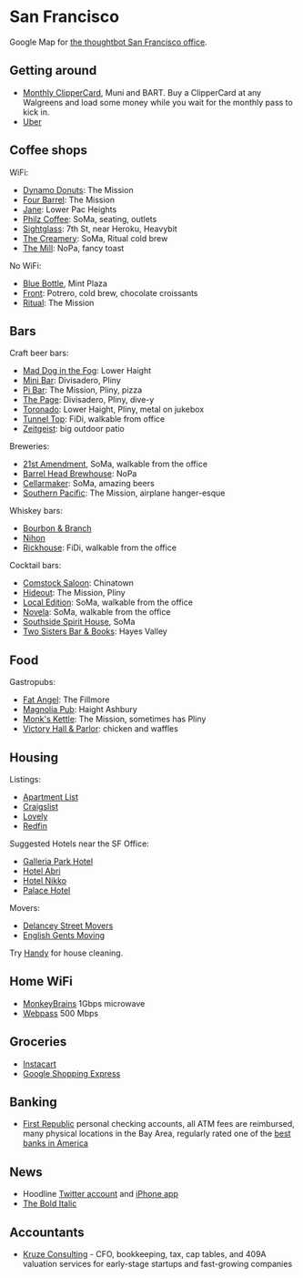 # San Francisco

Google Map for [the thoughtbot San Francisco office][office].

[office]: https://goo.gl/maps/By7CX

## Getting around

* [Monthly ClipperCard](https://www.clippercard.com/ClipperWeb/muni/fares.do),
  Muni and BART. Buy a ClipperCard at any Walgreens and load some money while you wait for the monthly pass to kick in.
* [Uber](https://www.uber.com/)

## Coffee shops

WiFi:

* [Dynamo Donuts](http://4sq.com/6yasbQ): The Mission
* [Four Barrel](http://4sq.com/1sPg2p): The Mission
* [Jane](http://4sq.com/gQNIyT): Lower Pac Heights
* [Philz Coffee](http://4sq.com/58mrhS): SoMa, seating, outlets
* [Sightglass](http://4sq.com/1FbZt9): 7th St, near Heroku, Heavybit
* [The Creamery](http://4sq.com/8eu2jJ): SoMa, Ritual cold brew
* [The Mill](http://4sq.com/OJDpF2): NoPa, fancy toast

No WiFi:

* [Blue Bottle](http://4sq.com/4jZybn), Mint Plaza
* [Front](http://4sq.com/RtLigs): Potrero, cold brew, chocolate croissants
* [Ritual](http://4sq.com/112Yc1): The Mission

## Bars

Craft beer bars:

* [Mad Dog in the Fog](http://4sq.com/7dSQL2): Lower Haight
* [Mini Bar](http://4sq.com/5dAC7Q): Divisadero, Pliny
* [Pi Bar](http://4sq.com/3fPr5V): The Mission, Pliny, pizza
* [The Page](http://4sq.com/3m290N): Divisadero, Pliny, dive-y
* [Toronado](http://4sq.com/KUqQ7): Lower Haight, Pliny, metal on jukebox
* [Tunnel Top](http://4sq.com/6cFq66): FiDi, walkable from office
* [Zeitgeist](http://4sq.com/3w2DXR): big outdoor patio

Breweries:

* [21st Amendment](http://4sq.com/PJDY0), SoMa, walkable from the office
* [Barrel Head Brewhouse](http://4sq.com/1cTPQJb): NoPa
* [Cellarmaker](http://4sq.com/1a8SzZn): SoMa, amazing beers
* [Southern Pacific](http://4sq.com/onVTq6): The Mission, airplane hanger-esque

Whiskey bars:

* [Bourbon & Branch](http://4sq.com/1LX900)
* [Nihon](http://4sq.com/7zxoPP)
* [Rickhouse](http://4sq.com/28v0nl): FiDi, walkable from the office

Cocktail bars:

* [Comstock Saloon](http://4sq.com/bIqDZH): Chinatown
* [Hideout](http://4sq.com/8BKaPG): The Mission, Pliny
* [Local Edition](http://4sq.com/HibLpy): SoMa, walkable from the office
* [Novela](http://4sq.com/10qfpuT): SoMa, walkable from the office
* [Southside Spirit House](https://foursquare.com/southsidesf), SoMa
* [Two Sisters Bar & Books](http://4sq.com/orUcWU): Hayes Valley

## Food

Gastropubs:

* [Fat Angel](http://4sq.com/9uva0T): The Fillmore
* [Magnolia Pub](http://4sq.com/3aqvGX): Haight Ashbury
* [Monk's Kettle](http://4sq.com/JOyLM): The Mission, sometimes has Pliny
* [Victory Hall & Parlor](http://4sq.com/KjsH7U): chicken and waffles

## Housing

Listings:

* [Apartment List](https://www.apartmentlist.com/)
* [Craigslist](https://sfbay.craigslist.org/search/sfc/apa)
* [Lovely](https://livelovely.com/)
* [Redfin](https://www.redfin.com/city/17151/CA/San-Francisco)

Suggested Hotels near the SF Office:

* [Galleria Park Hotel](http://www.yelp.com/biz/galleria-park-hotel-san-francisco-3)
* [Hotel Abri](http://www.yelp.com/biz/hotel-abri-san-francisco)
* [Hotel Nikko](http://www.yelp.com/biz/hotel-nikko-san-francisco-san-francisco-2)
* [Palace Hotel](http://www.yelp.com/biz/palace-hotel-san-francisco-2)

Movers:

* [Delancey Street Movers][delancey]
* [English Gents Moving](http://www.yelp.com/biz/english-gents-moving-and-hauling-service-san-francisco)

[delancey]: http://www.delanceystreetfoundation.org/entermoving.php

Try [Handy](https://www.handy.com/) for house cleaning.

## Home WiFi

* [MonkeyBrains](https://www.monkeybrains.net/) 1Gbps microwave
* [Webpass](https://webpass.net/residential) 500 Mbps

## Groceries

* [Instacart](https://www.instacart.com/)
* [Google Shopping Express](https://www.google.com/shopping/express/)

## Banking

* [First Republic](https://www.firstrepublic.com/) personal checking accounts,
  all ATM fees are reimbursed, many physical locations in the Bay Area,
  regularly rated one of the
  [best banks in America](https://www.firstrepublic.com/content/uploads/Article/Forbes%202015_1078744579.pdf)

## News

* Hoodline
  [Twitter account](https://twitter.com/hoodlinesf) and
  [iPhone app](https://itunes.apple.com/us/app/hoodline/id814699998?mt=8)
* [The Bold Italic](http://www.thebolditalic.com/articles)

## Accountants

* [Kruze Consulting](http://www.kruzeconsulting.com/) - CFO, bookkeeping,
  tax, cap tables, and 409A valuation
  services for early-stage startups and fast-growing companies
